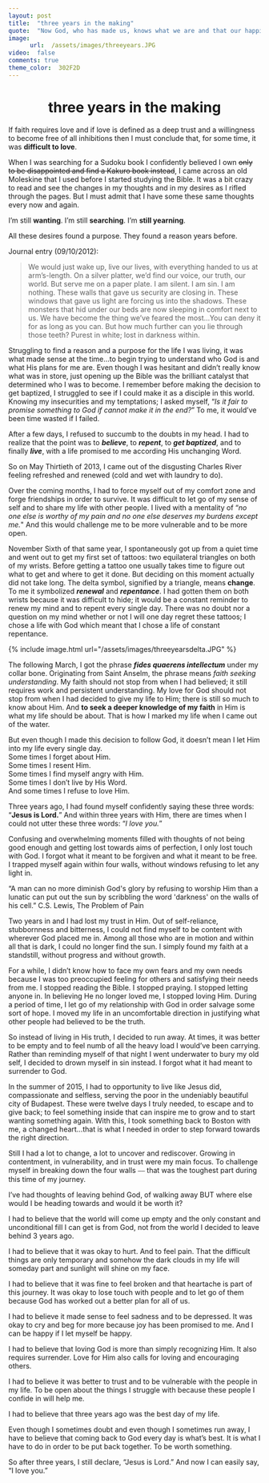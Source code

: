 ```yaml
---
layout: post
title:  "three years in the making"
quote:  "Now God, who has made us, knows what we are and that our happiness lies in Him."
image:
      url:  /assets/images/threeyears.JPG
video:  false
comments: true
theme_color:  302F2D
---
```


# <center>three years in the making</center>

If faith requires love and if love is defined as a deep trust and a willingness to become free of all inhibitions then I must conclude that, for some time, it was **difficult to love**.

When I was searching for a Sudoku book I confidently believed I own ~~only to be disappointed and find a Kakuro book instead~~, I came across an old Moleskine that I used before I started studying the Bible. It was a bit crazy to read and see the changes in my thoughts and in my desires as I rifled through the pages. But I must admit that I have some these same thoughts every now and again.

I’m still **wanting**. I’m still **searching**. I’m **still yearning**.

All these desires found a purpose. They found a reason years before.

Journal entry (09/10/2012):

> We would just wake up, live our lives, with everything handed to us at arm’s-length. On a silver platter, we’d find our voice, our truth, our world. But serve me on a paper plate. I am silent. I am sin. I am nothing. These walls that gave us security are closing in. These windows that gave us light are forcing us into the shadows. These monsters that hid under our beds are now sleeping in comfort next to us. We have become the thing we’ve feared the most…You can deny it for as long as you can. But how much further can you lie through those teeth? Purest in white; lost in darkness within.

Struggling to find a reason and a purpose for the life I was living, it was what made sense at the time…to begin trying to understand who God is and what His plans for me are. Even though I was hesitant and didn’t really know what was in store, just opening up the Bible was the brilliant catalyst that determined who I was to become. I remember before making the decision to get baptized, I struggled to see if I could make it as a disciple in this world. Knowing my insecurities and my temptations; I asked myself, “*Is it fair to promise something to God if cannot make it in the end?*” To me, it would’ve been time wasted if I failed. 

After a few days, I refused to succumb to the doubts in my head. I had to realize that the point was to **_believe_**, to **_repent_**, to **_get baptized_**, and to finally **_live_**, with a life promised to me according His unchanging Word.

So on May Thirtieth of 2013, I came out of the disgusting Charles River feeling refreshed and renewed (cold and wet with laundry to do).

Over the coming months, I had to force myself out of my comfort zone and forge friendships in order to survive. It was difficult to let go of my sense of self and to share my life with other people. I lived with a mentality of “*no one else is worthy of my pain and no one else deserves my burdens except me.*" And this would challenge me to be more vulnerable and to be more open.

November Sixth of that same year, I spontaneously got up from a quiet time and went out to get my first set of tattoos: two equilateral triangles on both of my wrists. Before getting a tattoo one usually takes time to figure out what to get and where to get it done. But deciding on this moment actually did not take long. The delta symbol, signified by a triangle, means **change**. To me it symbolized **_renewal_** and **_repentance_**. I had gotten them on both wrists because it was difficult to hide; it would be a constant reminder to renew my mind and to repent every single day. There was no doubt nor a question on my mind whether or not I will one day regret these tattoos; I chose a life with God which meant that I chose a life of constant repentance.

{% include image.html url="/assets/images/threeyearsdelta.JPG" %}

The following March, I got the phrase **_fides quaerens intellectum_** under my collar bone. Originating from Saint Anselm, the phrase means _faith seeking understanding_. My faith should not stop from when I had believed; it still requires work and persistent understanding. My love for God should not stop from when I had decided to give my life to Him; there is still so much to know about Him. And **to seek a deeper knowledge of my faith** in Him is what my life should be about. That is how I marked my life when I came out of the water.

But even though I made this decision to follow God, it doesn’t mean I let Him into my life every single day.
</br>Some times I forget about Him.
</br>Some times I resent Him.
</br>Some times I find myself angry with Him.
</br>Some times I don’t live by His Word.
</br>And some times I refuse to love Him.

Three years ago, I had found myself confidently saying these three words: “**Jesus is Lord.**” And within three years with Him, there are times when I could not utter these three words: “*I love you.*”

Confusing and overwhelming moments filled with thoughts of not being good enough and getting lost towards aims of perfection, I only lost touch with God. I forgot what it meant to be forgiven and what it meant to be free. I trapped myself again within four walls, without windows refusing to let any light in.

“A man can no more diminish God's glory by refusing to worship Him than a lunatic can put out the sun by scribbling the word 'darkness' on the walls of his cell.” C.S. Lewis, The Problem of Pain

Two years in and I had lost my trust in Him. Out of self-reliance, stubbornness and bitterness, I could not find myself to be content with wherever God placed me in. Among all those who are in motion and within all that is dark, I could no longer find the sun. I simply found my faith at a standstill, without progress and without growth.

For a while, I didn’t know how to face my own fears and my own needs because I was too preoccupied feeling for others and satisfying their needs from me. I stopped reading the Bible. I stopped praying. I stopped letting anyone in. In believing He no longer loved me, I stopped loving Him. During a period of time, I let go of my relationship with God in order salvage some sort of hope. I moved my life in an uncomfortable direction in justifying what other people had believed to be the truth.

So instead of living in His truth, I decided to run away. At times, it was better to be empty and to feel numb of all the heavy load I would’ve been carrying. Rather than reminding myself of that night I went underwater to bury my old self, I decided to drown myself in sin instead. I forgot what it had meant to surrender to God.

In the summer of 2015, I had to opportunity to live like Jesus did, compassionate and selfless, serving the poor in the undeniably beautiful city of Budapest. These were twelve days I truly needed, to escape and to give back; to feel something inside that can inspire me to grow and to start wanting something again. With this, I took something back to Boston with me, a changed heart…that is what I needed in order to step forward towards the right direction.

Still I had a lot to change, a lot to uncover and rediscover. Growing in contentment, in vulnerability, and in trust were my main focus. To challenge myself in breaking down the four walls ⎯⎯ that was the toughest part during this time of my journey.

I’ve had thoughts of leaving behind God, of walking away BUT where else would I be heading towards and would it be worth it?

I had to believe that the world will come up empty and the only constant and unconditional fill I can get is from God, not from the world I decided to leave behind 3 years ago. 

I had to believe that it was okay to hurt. And to feel pain. That the difficult things are only temporary and somehow the dark clouds in my life will someday part and sunlight will shine on my face.

I had to believe that it was fine to feel broken and that heartache is part of this journey. It was okay to lose touch with people and to let go of them because God has worked out a better plan for all of us.

I had to believe it made sense to feel sadness and to be depressed. It was okay to cry and beg for more because joy has been promised to me. And I can be happy if I let myself be happy.

I had to believe that loving God is more than simply recognizing Him. It also requires surrender. Love for Him also calls for loving and encouraging others.

I had to believe it was better to trust and to be vulnerable with the people in my life. To be open about the things I struggle with because these people I confide in will help me.

I had to believe that three years ago was the best day of my life.

Even though I sometimes doubt and even though I sometimes run away, I have to believe that coming back to God every day is what’s best. It is what I have to do in order to be put back together. To be worth something.

So after three years, I still declare, “Jesus is Lord.”
And now I can easily say, “I love you.”

